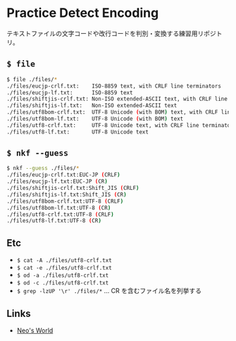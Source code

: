 # Practice Detect Encoding

テキストファイルの文字コードや改行コードを判別・変換する練習用リポジトリ。


## `$ file`

```sh
$ file ./files/*
./files/eucjp-crlf.txt:    ISO-8859 text, with CRLF line terminators
./files/eucjp-lf.txt:      ISO-8859 text
./files/shiftjis-crlf.txt: Non-ISO extended-ASCII text, with CRLF line terminators
./files/shiftjis-lf.txt:   Non-ISO extended-ASCII text
./files/utf8bom-crlf.txt:  UTF-8 Unicode (with BOM) text, with CRLF line terminators
./files/utf8bom-lf.txt:    UTF-8 Unicode (with BOM) text
./files/utf8-crlf.txt:     UTF-8 Unicode text, with CRLF line terminators
./files/utf8-lf.txt:       UTF-8 Unicode text
```


## `$ nkf --guess`

```sh
$ nkf --guess ./files/*
./files/eucjp-crlf.txt:EUC-JP (CRLF)
./files/eucjp-lf.txt:EUC-JP (CR)
./files/shiftjis-crlf.txt:Shift_JIS (CRLF)
./files/shiftjis-lf.txt:Shift_JIS (CR)
./files/utf8bom-crlf.txt:UTF-8 (CRLF)
./files/utf8bom-lf.txt:UTF-8 (CR)
./files/utf8-crlf.txt:UTF-8 (CRLF)
./files/utf8-lf.txt:UTF-8 (CR)
```


## Etc

- `$ cat -A ./files/utf8-crlf.txt`
- `$ cat -e ./files/utf8-crlf.txt`
- `$ od -a ./files/utf8-crlf.txt`
- `$ od -c ./files/utf8-crlf.txt`
- `$ grep -lzUP '\r' ./files/*` … CR を含むファイル名を列挙する


## Links

- [Neo's World](https://neos21.net/)
